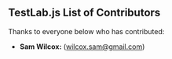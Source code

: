 ## TestLab.js List of Contributors
Thanks to everyone below who has contributed:
* __Sam Wilcox:__ (wilcox.sam@gmail.com)